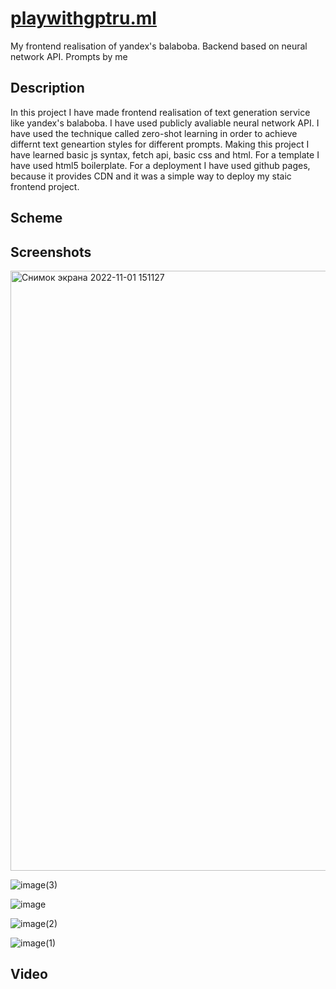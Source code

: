 # [playwithgptru.ml](https://playwithgptru.ml/)
My frontend realisation of yandex's balaboba. Backend based on neural network API. Prompts by me

## Description
In this project I have made frontend realisation of text generation service like yandex's balaboba. I have used publicly avaliable neural network API. I have used the technique called zero-shot learning in order to achieve differnt text geneartion styles for different prompts. Making this project I have learned basic js syntax, fetch api, basic css and html. For a template I have used html5 boilerplate. For a deployment I have used github pages, because it provides CDN and it was a simple way to deploy my staic frontend project.

## Scheme

## Screenshots
<img width="960" alt="Снимок экрана 2022-11-01 151127" src="https://user-images.githubusercontent.com/83648973/199210654-b5fe0e82-78d0-431d-8180-d83a6752109b.png">

![image(3)](https://user-images.githubusercontent.com/83648973/199212603-4703ceb1-fdd6-4f5a-bcf3-6d6b95df9d4d.png)

![image](https://user-images.githubusercontent.com/83648973/199212609-4e32106c-f27c-44a9-95ab-93b16ff61edb.png)

![image(2)](https://user-images.githubusercontent.com/83648973/199212615-c11ac5b9-30fc-4218-a5db-232cf13804dc.png)

![image(1)](https://user-images.githubusercontent.com/83648973/199212623-31df8d5c-cd6e-48b6-a9ce-1ba74f63523c.png)





## Video
